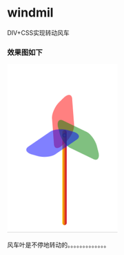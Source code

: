# windmil
DIV+CSS实现转动风车

### 效果图如下
![](https://github.com/Hi-world-DF/windmil/blob/master/windmil.png)

风车叶是不停地转动的。。。。。。。。。。。。。
